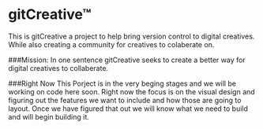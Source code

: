  gitCreative&trade;
===========

This is gitCreative a project to help bring version control to digital creatives.
While also creating a community for creatives to colaberate on. 

###Mission:
In one sentence gitCreative seeks to create a better way for digital creatives to
collaberate. 

###Right Now
This Porject is in the very beging stages and we will be working on code here soon.
Right now the focus is on the visual design and figuring out the features we want 
to include and how those are going to layout. Once we have figured that out we will 
know what we need to build and will begin building it.
